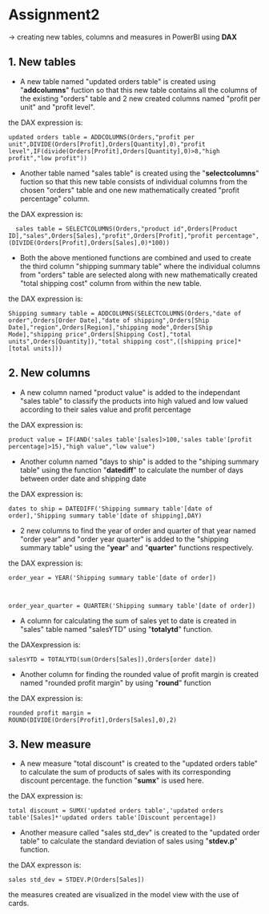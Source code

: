 # **Assignment2**
-> creating new tables, columns and measures in PowerBI using **DAX**

## 1. New tables

- A new table named "updated orders table" is created using "__addcolumns__" fuction so that this new table contains all the columns of the existing "orders" table and 2 new created columns named "profit per unit" and "profit level".

the DAX expression is: 
 
    updated orders table = ADDCOLUMNS(Orders,"profit per unit",DIVIDE(Orders[Profit],Orders[Quantity],0),"profit level",IF(divide(Orders[Profit],Orders[Quantity],0)>8,"high profit","low profit"))

 - Another table named "sales table" is created using the "__selectcolumns__" fuction so that this new table consists of individual columns from the chosen "orders" table and one new mathematically created "profit percentage" column. 

 the DAX expression is:

      sales table = SELECTCOLUMNS(Orders,"product id",Orders[Product ID],"sales",Orders[Sales],"profit",Orders[Profit],"profit percentage",(DIVIDE(Orders[Profit],Orders[Sales],0)*100))
   
- Both the above mentioned functions are combined and used to create the third column "shipping summary table" where the individual columns from "orders" table are selected along with new mathematically created "total shipping cost" column from within the new table.

the DAX expression is:

    Shipping summary table = ADDCOLUMNS(SELECTCOLUMNS(Orders,"date of order",Orders[Order Date],"date of shipping",Orders[Ship Date],"region",Orders[Region],"shipping mode",Orders[Ship Mode],"shipping price",Orders[Shipping Cost],"total units",Orders[Quantity]),"total shipping cost",([shipping price]*[total units]))


## 2. New columns

- A new column named "product value" is added to the independant "sales table" to classify the products into high valued and low valued according to their sales value and profit percentage

the DAX expression is:

    product value = IF(AND('sales table'[sales]>100,'sales table'[profit percentage]>15),"high value","low value")

- Another column named "days to ship" is added to the "shiping summary table" using the function "**datediff**" to calculate the number of days between order date and shipping date

the DAX expression is:

    dates to ship = DATEDIFF('Shipping summary table'[date of order],'Shipping summary table'[date of shipping],DAY)

- 2 new columns to find the year of order and quarter of that year named "order year" and "order year quarter"  is added to the "shipping summary table" using the "**year**" and "**quarter**" functions respectively.

the DAX expression is:

    order_year = YEAR('Shipping summary table'[date of order])
    


    order_year_quarter = QUARTER('Shipping summary table'[date of order])

- A column for calculating the sum of sales yet to date is created in "sales" table named "salesYTD" using "**totalytd**" function.

the DAXexpression is:

    salesYTD = TOTALYTD(sum(Orders[Sales]),Orders[order date])

- Another column for finding the rounded value of profit margin is created named "rounded profit margin" by using "**round**" function

the DAX expression is:

    rounded profit margin = ROUND(DIVIDE(Orders[Profit],Orders[Sales],0),2)
## 3. New measure

- A new measure "total discount" is created to the "updated orders table" to calculate the sum of products of sales with its corresponding discount percentage. the function "**sumx**" is used here.

the DAX expression is:

    total discount = SUMX('updated orders table','updated orders table'[Sales]*'updated orders table'[Discount percentage])

- Another measure called "sales std_dev" is created to the "updated order table" to calculate the standard deviation of sales using "**stdev.p**" function.

the DAX expresson is:

    sales std_dev = STDEV.P(Orders[Sales])

 the measures created are visualized in the model view with the use of cards.
